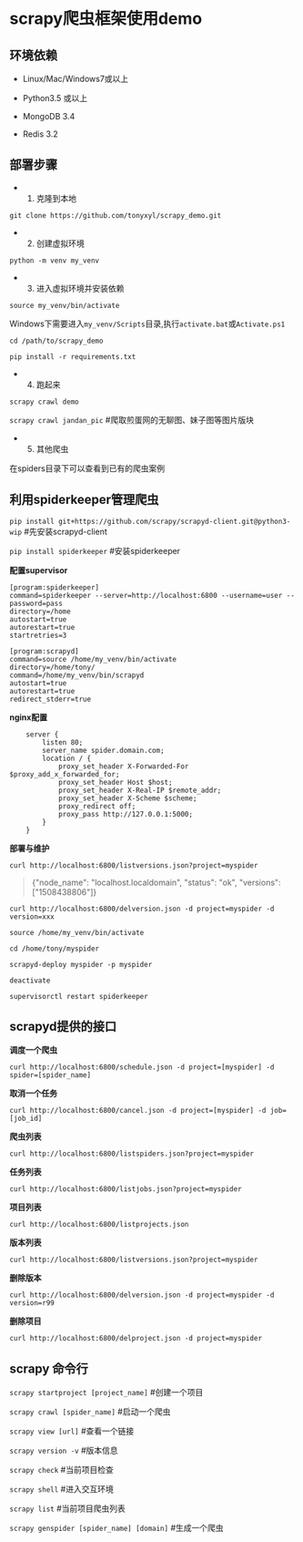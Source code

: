 # scrapy爬虫框架使用demo

## 环境依赖

- Linux/Mac/Windows7或以上

- Python3.5 或以上

- MongoDB 3.4

- Redis 3.2

## 部署步骤

- 1. 克隆到本地

`git clone https://github.com/tonyxyl/scrapy_demo.git`

- 2. 创建虚拟环境

`python -m venv my_venv`

- 3. 进入虚拟环境并安装依赖

`source my_venv/bin/activate`

Windows下需要进入`my_venv/Scripts`目录,执行`activate.bat`或`Activate.ps1`

`cd /path/to/scrapy_demo`

`pip install -r requirements.txt`

- 4. 跑起来

`scrapy crawl demo`

`scrapy crawl jandan_pic`  #爬取煎蛋网的无聊图、妹子图等图片版块

- 5. 其他爬虫

在spiders目录下可以查看到已有的爬虫案例


## 利用spiderkeeper管理爬虫

`pip install git+https://github.com/scrapy/scrapyd-client.git@python3-wip` #先安装scrapyd-client

`pip install spiderkeeper` #安装spiderkeeper

**配置supervisor**

```
[program:spiderkeeper]
command=spiderkeeper --server=http://localhost:6800 --username=user --password=pass
directory=/home
autostart=true
autorestart=true
startretries=3

[program:scrapyd]
command=source /home/my_venv/bin/activate
directory=/home/tony/
command=/home/my_venv/bin/scrapyd
autostart=true
autorestart=true
redirect_stderr=true
```

**nginx配置**
```
    server {
        listen 80;
        server_name spider.domain.com;
        location / {
            proxy_set_header X-Forwarded-For $proxy_add_x_forwarded_for;
            proxy_set_header Host $host;
            proxy_set_header X-Real-IP $remote_addr;
            proxy_set_header X-Scheme $scheme;
            proxy_redirect off;
            proxy_pass http://127.0.0.1:5000;
        }
    }
```


**部署与维护**

`curl http://localhost:6800/listversions.json?project=myspider`

> {"node_name": "localhost.localdomain", "status": "ok", "versions": ["1508438806"]}

`curl http://localhost:6800/delversion.json -d project=myspider -d version=xxx`

`source /home/my_venv/bin/activate`

`cd /home/tony/myspider`

`scrapyd-deploy myspider -p myspider`

`deactivate`

`supervisorctl restart spiderkeeper`



## scrapyd提供的接口

**调度一个爬虫**

`curl http://localhost:6800/schedule.json -d project=[myspider] -d spider=[spider_name]`

**取消一个任务**

`curl http://localhost:6800/cancel.json -d project=[myspider] -d job=[job_id]`

**爬虫列表**

`curl http://localhost:6800/listspiders.json?project=myspider`

**任务列表**

`curl http://localhost:6800/listjobs.json?project=myspider`

**项目列表**

`curl http://localhost:6800/listprojects.json`

**版本列表**

`curl http://localhost:6800/listversions.json?project=myspider`

**删除版本**

`curl http://localhost:6800/delversion.json -d project=myspider -d version=r99`

**删除项目**

`curl http://localhost:6800/delproject.json -d project=myspider`


## scrapy 命令行

`scrapy startproject [project_name]` #创建一个项目

`scrapy crawl [spider_name]`  #启动一个爬虫

`scrapy view [url]`  #查看一个链接

`scrapy version -v`  #版本信息

`scrapy check`  #当前项目检查

`scrapy shell` #进入交互环境

`scrapy list`  #当前项目爬虫列表

`scrapy genspider [spider_name] [domain]`  #生成一个爬虫
